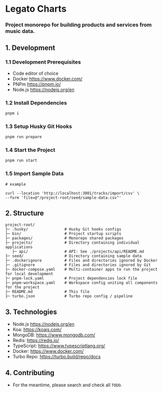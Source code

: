 # Legato Charts
### Project monorepo for building products and services from music data.

##  1. Development
### 1.1 Development Prerequisites

* Code editor of choice
* Docker https://www.docker.com/
* PNPm https://pnpm.io/
* Node.js https://nodejs.org/en

### 1.2 Install Dependencies

```bash
pnpm i
```

### 1.3 Setup Husky Git Hooks

```bash
pnpm run prepare
```

### 1.4 Start the Project

```bash
pnpm run start
```

### 1.5 Import Sample Data
```curl
# example 

curl --location 'http://localhost:3001/tracks/import/csv' \
--form 'file=@"/project-root/seed/sample-data.csv"'
```

## 2. Structure
```text
project-root/
├─ .husky/                # Husky Git hooks configs
├─ bin/                   # Project startup scripts
├─ packages/              # Monorepo shared packages
├─ projects/              # Directory containing individual applications
   ├─ api/                # API: See ./projects/api/README.md
├─ seed/                  # Directory containing sample data
├─ .dockerignore          # Files and directories ignored by Docker
├─ .gitignore             # Files and directories ignored by Git
├─ docker-compose.yaml    # Multi-container apps to run the project for local development
├─ pnpm-lock.yaml         # Project dependencies lock file
├─ pnpm-workspace.yaml    # Workspace config uniting all components for the project
├─ README.md              # This file
├─ turbo.json             # Turbo repo config / pipeline
```

## 3. Technologies
* Node.js https://nodejs.org/en
* Koa: https://koajs.com/
* MongoDB: https://www.mongodb.com/
* Redis: https://redis.io/
* TypeScript: https://www.typescriptlang.org/
* Docker: https://www.docker.com/
* Turbo Repo: https://turbo.build/repo/docs

## 4. Contributing
* For the meantime, please search and check all `TODO`.